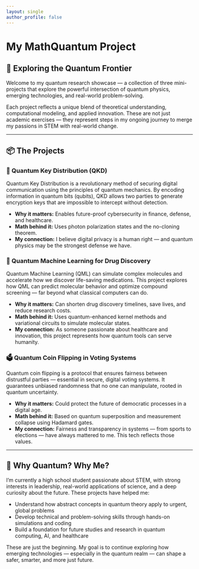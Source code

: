 ```yaml
---
layout: single
author_profile: false
---
```

<h1>My MathQuantum Project</h1>


<h2>🔬 Exploring the Quantum Frontier</h2>

<p>Welcome to my quantum research showcase — a collection of three mini-projects that explore the powerful intersection of quantum physics, emerging technologies, and real-world problem-solving.</p>

<p>Each project reflects a unique blend of theoretical understanding, computational modeling, and applied innovation. These are not just academic exercises — they represent steps in my ongoing journey to merge my passions in STEM with real-world change.</p>

<hr/>

<h2>📦 The Projects</h2>

<h3>🔑 Quantum Key Distribution (QKD)</h3>
<p>Quantum Key Distribution is a revolutionary method of securing digital communication using the principles of quantum mechanics. By encoding information in quantum bits (qubits), QKD allows two parties to generate encryption keys that are impossible to intercept without detection.</p>
<ul>
  <li><strong>Why it matters:</strong> Enables future-proof cybersecurity in finance, defense, and healthcare.</li>
  <li><strong>Math behind it:</strong> Uses photon polarization states and the no-cloning theorem.</li>
  <li><strong>My connection:</strong> I believe digital privacy is a human right — and quantum physics may be the strongest defense we have.</li>
</ul>

<h3>🧪 Quantum Machine Learning for Drug Discovery</h3>
<p>Quantum Machine Learning (QML) can simulate complex molecules and accelerate how we discover life-saving medications. This project explores how QML can predict molecular behavior and optimize compound screening — far beyond what classical computers can do.</p>
<ul>
  <li><strong>Why it matters:</strong> Can shorten drug discovery timelines, save lives, and reduce research costs.</li>
  <li><strong>Math behind it:</strong> Uses quantum-enhanced kernel methods and variational circuits to simulate molecular states.</li>
  <li><strong>My connection:</strong> As someone passionate about healthcare and innovation, this project represents how quantum tools can serve humanity.</li>
</ul>

<h3>🗳️ Quantum Coin Flipping in Voting Systems</h3>
<p>Quantum coin flipping is a protocol that ensures fairness between distrustful parties — essential in secure, digital voting systems. It guarantees unbiased randomness that no one can manipulate, rooted in quantum uncertainty.</p>
<ul>
  <li><strong>Why it matters:</strong> Could protect the future of democratic processes in a digital age.</li>
  <li><strong>Math behind it:</strong> Based on quantum superposition and measurement collapse using Hadamard gates.</li>
  <li><strong>My connection:</strong> Fairness and transparency in systems — from sports to elections — have always mattered to me. This tech reflects those values.</li>
</ul>

<hr/>

<h2>🌱 Why Quantum? Why Me?</h2>

<p>I’m currently a high school student passionate about STEM, with strong interests in leadership, real-world applications of science, and a deep curiosity about the future. These projects have helped me:</p>
<ul>
  <li>Understand how abstract concepts in quantum theory apply to urgent, global problems</li>
  <li>Develop technical and problem-solving skills through hands-on simulations and coding</li>
  <li>Build a foundation for future studies and research in quantum computing, AI, and healthcare</li>
</ul>

<p>These are just the beginning. My goal is to continue exploring how emerging technologies — especially in the quantum realm — can shape a safer, smarter, and more just future.</p>

